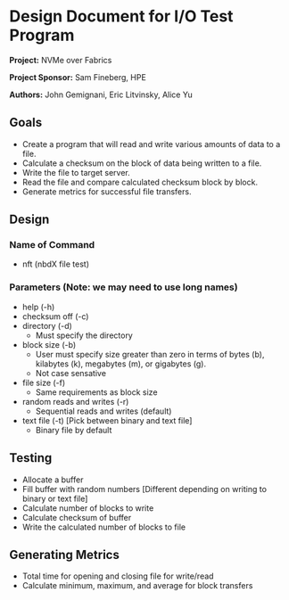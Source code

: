 
# Design Document for I/O Test Program

**Project:** NVMe over Fabrics

**Project Sponsor:** Sam Fineberg, HPE

**Authors:** John Gemignani, Eric Litvinsky, Alice Yu

## Goals
* Create a program that will read and write various amounts of data to a file.
* Calculate a checksum on the block of data being written to a file.
* Write the file to target server.
* Read the file and compare calculated checksum block by block.
* Generate metrics for successful file transfers.

## Design
### Name of Command
  * nft (nbdX file test)

### Parameters (Note: we may need to use long names)
  * help (-h)
  * checksum off (-c)
  * directory (-d)
    * Must specify the directory
  * block size (-b)
    * User must specify size greater than zero in terms of bytes (b), kilabytes (k), megabytes (m), or gigabytes (g).
    * Not case sensative
  * file size (-f)
    * Same requirements as block size
  * random reads and writes (-r)
    * Sequential reads and writes (default)
  * text file (-t) [Pick between binary and text file]
    * Binary file by default

## Testing
  * Allocate a buffer
  * Fill buffer with random numbers [Different depending on writing to binary or text file]
  * Calculate number of blocks to write
  * Calculate checksum of buffer
  * Write the calculated number of blocks to file

## Generating Metrics
  * Total time for opening and closing file for write/read
  * Calculate minimum, maximum, and average for block transfers
